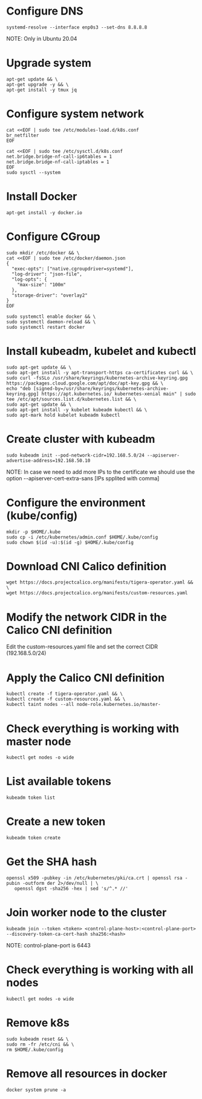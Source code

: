 # Configure DNS

```
systemd-resolve --interface enp0s3 --set-dns 8.8.8.8
```
NOTE: Only in Ubuntu 20.04

# Upgrade system

```
apt-get update && \
apt-get upgrade -y && \
apt-get install -y tmux jq
```

# Configure system network

```
cat <<EOF | sudo tee /etc/modules-load.d/k8s.conf
br_netfilter
EOF

cat <<EOF | sudo tee /etc/sysctl.d/k8s.conf
net.bridge.bridge-nf-call-ip6tables = 1
net.bridge.bridge-nf-call-iptables = 1
EOF
sudo sysctl --system
```

#  Install Docker

```
apt-get install -y docker.io
```

# Configure CGroup

```
sudo mkdir /etc/docker && \
cat <<EOF | sudo tee /etc/docker/daemon.json
{
  "exec-opts": ["native.cgroupdriver=systemd"],
  "log-driver": "json-file",
  "log-opts": {
    "max-size": "100m"
  },
  "storage-driver": "overlay2"
}
EOF

sudo systemctl enable docker && \
sudo systemctl daemon-reload && \
sudo systemctl restart docker
```

# Install kubeadm, kubelet and kubectl

```
sudo apt-get update && \
sudo apt-get install -y apt-transport-https ca-certificates curl && \
sudo curl -fsSLo /usr/share/keyrings/kubernetes-archive-keyring.gpg https://packages.cloud.google.com/apt/doc/apt-key.gpg && \
echo "deb [signed-by=/usr/share/keyrings/kubernetes-archive-keyring.gpg] https://apt.kubernetes.io/ kubernetes-xenial main" | sudo tee /etc/apt/sources.list.d/kubernetes.list && \
sudo apt-get update && \
sudo apt-get install -y kubelet kubeadm kubectl && \
sudo apt-mark hold kubelet kubeadm kubectl
```

# Create cluster with kubeadm

```
sudo kubeadm init --pod-network-cidr=192.168.5.0/24 --apiserver-advertise-address=192.168.50.10
```

NOTE: In case we need to add more IPs to the certificate we should use the option --apiserver-cert-extra-sans [IPs spplited with comma]

# Configure the environment (kube/config)

```
mkdir -p $HOME/.kube
sudo cp -i /etc/kubernetes/admin.conf $HOME/.kube/config
sudo chown $(id -u):$(id -g) $HOME/.kube/config
```

# Download CNI Calico definition

```
wget https://docs.projectcalico.org/manifests/tigera-operator.yaml && \
wget https://docs.projectcalico.org/manifests/custom-resources.yaml
```

# Modify the network CIDR in the Calico CNI definition

Edit the custom-resources.yaml file and set the correct CIDR (192.168.5.0/24)

# Apply the Calico CNI definition

```
kubectl create -f tigera-operator.yaml && \
kubectl create -f custom-resources.yaml && \
kubectl taint nodes --all node-role.kubernetes.io/master-
```

# Check everything is working with master node

```
kubectl get nodes -o wide
```

# List available tokens

```
kubeadm token list
```

# Create a new token

```
kubeadm token create
```

# Get the SHA hash

```
openssl x509 -pubkey -in /etc/kubernetes/pki/ca.crt | openssl rsa -pubin -outform der 2>/dev/null | \
   openssl dgst -sha256 -hex | sed 's/^.* //'
```

# Join worker node to the cluster

```
kubeadm join --token <token> <control-plane-host>:<control-plane-port> --discovery-token-ca-cert-hash sha256:<hash>
```

NOTE: control-plane-port is 6443

# Check everything is working with all nodes

```
kubectl get nodes -o wide
```

# Remove k8s

```
sudo kubeadm reset && \
sudo rm -fr /etc/cni && \
rm $HOME/.kube/config
```

# Remove all resources in docker

```
docker system prune -a
```
